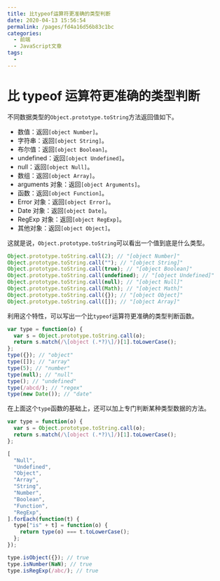```yaml
---
title: 比typeof运算符更准确的类型判断
date: 2020-04-13 15:56:54
permalink: /pages/fd4a16d56b83c1bc
categories:
  - 前端
  - JavaScript文章
tags:
  -
---
```


# 比 typeof 运算符更准确的类型判断

不同数据类型的`Object.prototype.toString`方法返回值如下。

- 数值：返回`[object Number]`。
- 字符串：返回`[object String]`。
- 布尔值：返回`[object Boolean]`。
- undefined：返回`[object Undefined]`。
- null：返回`[object Null]`。
- 数组：返回`[object Array]`。
- arguments 对象：返回`[object Arguments]`。
- 函数：返回`[object Function]`。
- Error 对象：返回`[object Error]`。
- Date 对象：返回`[object Date]`。
- RegExp 对象：返回`[object RegExp]`。
- 其他对象：返回`[object Object]`。

这就是说，`Object.prototype.toString`可以看出一个值到底是什么类型。

```js
Object.prototype.toString.call(2); // "[object Number]"
Object.prototype.toString.call(""); // "[object String]"
Object.prototype.toString.call(true); // "[object Boolean]"
Object.prototype.toString.call(undefined); // "[object Undefined]"
Object.prototype.toString.call(null); // "[object Null]"
Object.prototype.toString.call(Math); // "[object Math]"
Object.prototype.toString.call({}); // "[object Object]"
Object.prototype.toString.call([]); // "[object Array]"
```

利用这个特性，可以写出一个比`typeof`运算符更准确的类型判断函数。

```js
var type = function(o) {
  var s = Object.prototype.toString.call(o);
  return s.match(/\[object (.*?)\]/)[1].toLowerCase();
};
type({}); // "object"
type([]); // "array"
type(5); // "number"
type(null); // "null"
type(); // "undefined"
type(/abcd/); // "regex"
type(new Date()); // "date"
```

在上面这个`type`函数的基础上，还可以加上专门判断某种类型数据的方法。

```js
var type = function(o) {
  var s = Object.prototype.toString.call(o);
  return s.match(/\[object (.*?)\]/)[1].toLowerCase();
};

[
  "Null",
  "Undefined",
  "Object",
  "Array",
  "String",
  "Number",
  "Boolean",
  "Function",
  "RegExp",
].forEach(function(t) {
  type["is" + t] = function(o) {
    return type(o) === t.toLowerCase();
  };
});

type.isObject({}); // true
type.isNumber(NaN); // true
type.isRegExp(/abc/); // true
```
